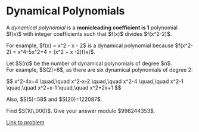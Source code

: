 # Dynamical Polynomials

<p>A <dfn>dynamical polynomial</dfn> is a <strong class="tooltip">monic<span class="tooltiptext">leading coefficient is 1</span></strong> polynomial $f(x)$ with integer coefficients such that $f(x)$ divides $f(x^2-2)$.</p>

<p>For example, $f(x) = x^2 - x - 2$ is a dynamical polynomial because $f(x^2-2) = x^4-5x^2+4 = (x^2 + x -2)f(x)$.</p>

<p>Let $S(n)$ be the number of dynamical polynomials of degree $n$.<br />
For example, $S(2)=6$, as there are six dynamical polynomials of degree 2:</p>
$$ x^2-4x+4 \quad,\quad x^2-x-2 \quad,\quad x^2-4 \quad,\quad x^2-1 \quad,\quad x^2+x-1 \quad,\quad x^2+2x+1 $$
<p>Also, $S(5)=58$ and $S(20)=122087$.</p>

<p>Find $S(10\,000)$. Give your answer modulo $998244353$.</p>

[Link to problem](https://projecteuler.net/problem=812)
